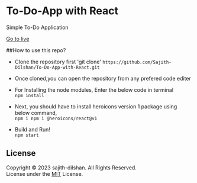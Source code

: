 # To-Do-App with React


Simple To-Do Application


[Go to live](https://sajith-dilshan.github.io/Google-Custom-Search-Engine/)



##How to use this repo?

* Clone the repository first 'git clone' ``https://github.com/Sajith-Dilshan/To-Do-App-with-React.git``

* Once cloned,you can open the repository from any prefered code editer

 * For Installing the node modules, Enter the below code in terminal <br>
  <code>npm install </code>
  
  * Next, you should have to install heroicons version 1 package using below command,  <br> 
   <code>npm i npm i @heroicons/react@v1 </code>

* Build and Run!  <br>
<code>npm start</code>




## License
Copyright © 2023 sajith-dilshan. All Rights Reserved.  <br>
License under the [MIT](License.txt) License.

